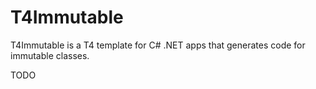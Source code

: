 # T4Immutable
T4Immutable is a T4 template for C# .NET apps that generates code for immutable classes.

TODO
